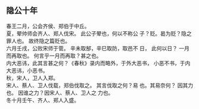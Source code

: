 ## 隐公十年
春王二月，公会齐侯、郑伯于中丘。  
夏，翚帅师会齐人、郑人伐宋。 此公子翚也，何以不称公
子？贬。曷为贬？隐之罪人也。 故终隐之篇贬也。  
六月壬戌，公败宋师于菅。 辛未取郜，辛巳取防，取邑不
日， 此何以日？ 一月而再取也。 何言乎一月而再取？甚之也。  
内大恶讳，此其言甚之何？《春秋》录内而略外，于外大恶书，
小恶不书，于内大恶讳，小恶书。  
秋，宋人，卫人入郑。  
宋人、蔡人、卫人伐载，郑伯伐取之。 其言伐取之何？易
也。其易奈何？ 因其力也。 因谁之力？因宋人、蔡人、卫人之
力也。  
冬十月壬午、齐人、郑人入盛。  

